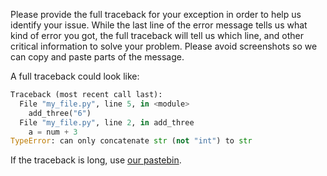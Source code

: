 Please provide the full traceback for your exception in order to help us identify your issue.
While the last line of the error message tells us what kind of error you got,
the full traceback will tell us which line, and other critical information to solve your problem.
Please avoid screenshots so we can copy and paste parts of the message.

A full traceback could look like:
```py
Traceback (most recent call last):
  File "my_file.py", line 5, in <module>
    add_three("6")
  File "my_file.py", line 2, in add_three
    a = num + 3
TypeError: can only concatenate str (not "int") to str
```

If the traceback is long, use [our pastebin](https://paste.pythondiscord.com/).
